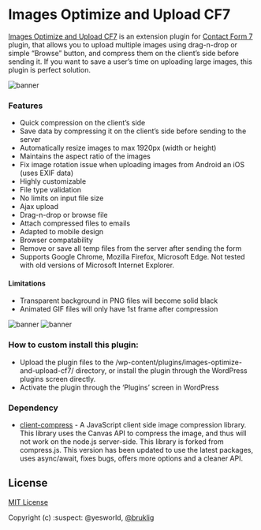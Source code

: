 # Images Optimize and Upload CF7

[Images Optimize and Upload CF7](https://wordpress.org/plugins/images-optimize-and-upload-cf7/#description) is an extension plugin for [Contact Form 7](https://wordpress.org/plugins/contact-form-7/) plugin, that allows you to upload multiple images using drag-n-drop or simple “Browse” button, and compress them on the client’s side before sending it. If you want to save a user’s time on uploading large images, this plugin is perfect solution.

![banner](banner-772x250.png)

### Features
- Quick compression on the client’s side
- Save data by compressing it on the client’s side before sending to the server
- Automatically resize images to max 1920px (width or height)
- Maintains the aspect ratio of the images
- Fix image rotation issue when uploading images from Android an iOS (uses EXIF data)
- Highly customizable
- File type validation
- No limits on input file size
- Ajax upload
- Drag-n-drop or browse file
- Attach compressed files to emails
- Adapted to mobile design
- Browser compatability
- Remove or save all temp files from the server after sending the form
- Supports Google Chrome, Mozilla Firefox, Microsoft Edge. Not tested with old versions of Microsoft Internet Explorer.

#### Limitations
- Transparent background in PNG files will become solid black
- Animated GIF files will only have 1st frame after compression

![banner](screenshot-2.png)
![banner](screenshot-1.png)

### How to custom install this plugin:
- Upload the plugin files to the /wp-content/plugins/images-optimize-and-upload-cf7/ directory, or install the plugin through the WordPress plugins screen directly.
- Activate the plugin through the ‘Plugins’ screen in WordPress

### Dependency
- [client-compress](https://github.com/davejm/client-compress) - A JavaScript client side image compression library. This library uses the Canvas API to compress the image, and thus will not work on the node.js server-side. This library is forked from compress.js. This version has been updated to use the latest packages, uses async/await, fixes bugs, offers more options and a cleaner API.

## License

[MIT License](./LICENSE)

Copyright (c) :suspect: @yesworld, [@bruklig](https://github.com/bruklig)
